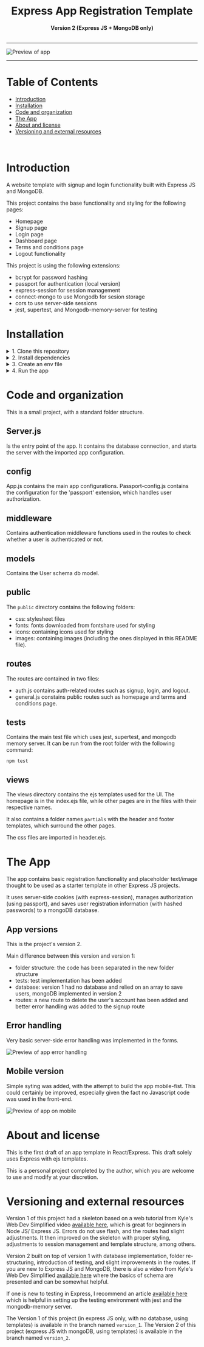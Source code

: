 <div align="center">
  <br>
  <h1><b>Express App Registration Template</b></h1>
  <strong>Version 2 (Express JS + MongoDB only)</strong>
</div>
<br>

<hr>

![Preview of app](public/images/readme/App_preview_gif.gif)
<hr>

# Table of Contents
- [Introduction](#introduction)
- [Installation](#installation)
- [Code and organization](#code-and-organization)
- [The App](#the-app)
- [About and license](#about-and-license)
- [Versioning and external resources](#versioning-and-external-resources)
<br>

# Introduction

A website template with signup and login functionality built with Express JS and MongoDB.

This project contains the base functionality and styling for the following pages:
- Homepage
- Signup page
- Login page
- Dashboard page
- Terms and conditions page
- Logout functionality

This project is using the following extensions:
- bcrypt for password hashing
- passport for authentication (local version)
- express-session for session management
- connect-mongo to use Mongodb for sesion storage
- cors to use server-side sessions
- jest, supertest, and Mongodb-memory-server for testing

# Installation

<details>
   <summary>1. Clone this repository</summary>

   >\
   > More information on how to clone this repository [available here](https://docs.github.com/en/repositories/creating-and-managing-repositories/cloning-a-repository)
   ><br/><br/>
</details>

<details>
   <summary>2. Install dependencies</summary>

   >\
   > Make sure you have MongoDB installed in your machine. If you do not, I recommend using the MongoDB Community Server Download [available here](https://www.mongodb.com/try/download/community). (Date: 24 March 2025). You should also have NodeJS installed.
   > Next, install the app dependencies:
   >\
   > ```pwsh
   >npm install
   >```
   ><br/><br/>
</details>

<details>
   <summary>3. Create an env file</summary>

   >\
   > You can create a .env file in the root, the content should be similar to that of the .env.example file provided.
   > 
   > Do not forget to change the session secret key.
   ><br/><br/>
</details>

<details>
   <summary>4. Run the app</summary>

   >\
   > ```pwsh
   >npm run devStart
   >```
   ><br/><br/>
</details>


# Code and organization

This is a small project, with a standard folder structure.

## Server.js

Is the entry point of the app.
It contains the database connection, and starts the server with the imported app configuration.

## config

App.js contains the main app configurations.
Passport-config.js contains the configuration for the 'passport' extension, which handles user authorization.

## middleware
Contains authentication middleware functions used in the routes to check whether a user is authenticated or not.

## models
Contains the User schema db model.

## public

The `public` directory contains the following folders:

- css: stylesheet files
- fonts: fonts downloaded from fontshare used for styling
- icons: containing icons used for styling
- images: containing images (including the ones displayed in this README file).

## routes

The routes are contained in two files:
- auth.js contains auth-related routes such as signup, login, and logout.
- general.js constains public routes such as homepage and terms and conditions page.

## tests

Contains the main test file which uses jest, supertest, and mongodb memory server. 
It can be run from the root folder with the following command:

```pwsh
npm test
```

## views

The views directory contains the ejs templates used for the UI.
The homepage is in the index.ejs file, while other pages are in the files with their respective names.

It also contains a folder names `partials` with the header and footer templates, which surround the other pages.

The css files are imported in header.ejs.

# The App

The app contains basic registration functionality and placeholder text/image thought to be used as a starter template in other Express JS projects.

It uses server-side cookies (with express-session), manages authorization (using passport), and saves user registration information (with hashed passwords) to a mongoDB database.

## App versions

This is the project's version 2.

Main difference between this version and version 1:
- folder structure: the code has been separated in the new folder structure
- tests: test implementation has been added
- database: version 1 had no database and relied on an array to save users, mongoDB implemented in version 2
- routes: a new route to delete the user's account has been added and better error handling was added to the signup route

## Error handling

Very basic server-side error handling was implemented in the forms.

![Preview of app error handling](public/images/readme/App_error_handling.jpg)

## Mobile version

Simple syting was added, with the attempt to build the app mobile-fist.
This could certainly be improved, especially given the fact no Javascript code was used in the front-end.

![Preview of app on mobile](public/images/readme/App_mobile.jpg)

# About and license

This is the first draft of an app template in React/Express. This draft solely uses Express with ejs templates.

This is a personal project completed by the author, which you are welcome to use and modify at your discretion.

# Versioning and external resources

Version 1 of this project had a skeleton based on a web tutorial from Kyle's Web Dev Simplified video [available here](https://www.youtube.com/watch?v=-RCnNyD0L-s), which is great for beginners in Node JS/ Express JS. Errors do not use flash, and the routes had slight adjustments. It then improved on the skeleton with proper styling, adjustments to session management and template structure, among others. 

Version 2 built on top of version 1 with database implementation, folder re-structuring, introduction of testing, and slight improvements in the routes. If you are new to Express JS and MongoDB, there is also a video from Kyle's Web Dev Simplified [available here](https://www.youtube.com/watch?v=fgTGADljAeg&t=1016s) where the basics of schema are presented and can be somewhat helpful. 

If one is new to testing in Express, I recommend an article [available here](https://mayallo.com/unit-integration-e2e-testing-using-jest/)
which is helpful in setting up the testing environment with jest and the mongodb-memory server.

The Version 1 of this project (in express JS only, with no database, using templates) is available in the branch named `version_1`.
The Version 2 of this project (express JS with mongoDB, using templates) is available in the branch named `version_2`.

